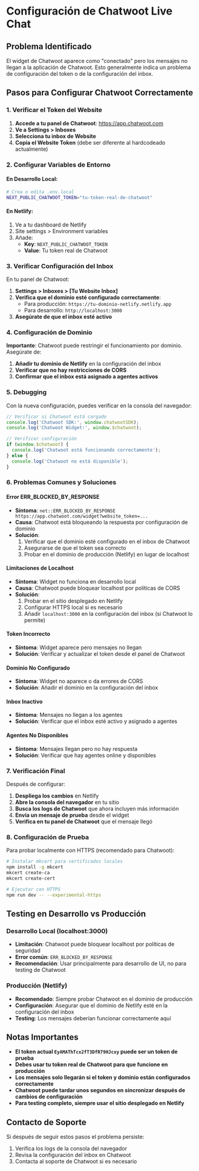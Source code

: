 # Configuración de Chatwoot Live Chat

## Problema Identificado

El widget de Chatwoot aparece como "conectado" pero los mensajes no llegan a la aplicación de Chatwoot. Esto generalmente indica un problema de configuración del token o de la configuración del inbox.

## Pasos para Configurar Chatwoot Correctamente

### 1. Verificar el Token del Website

1. **Accede a tu panel de Chatwoot**: https://app.chatwoot.com
2. **Ve a Settings > Inboxes**
3. **Selecciona tu inbox de Website**
4. **Copia el Website Token** (debe ser diferente al hardcodeado actualmente)

### 2. Configurar Variables de Entorno

#### En Desarrollo Local:
```bash
# Crea o edita .env.local
NEXT_PUBLIC_CHATWOOT_TOKEN="tu-token-real-de-chatwoot"
```

#### En Netlify:
1. Ve a tu dashboard de Netlify
2. Site settings > Environment variables
3. Añade:
   - **Key**: `NEXT_PUBLIC_CHATWOOT_TOKEN`
   - **Value**: Tu token real de Chatwoot

### 3. Verificar Configuración del Inbox

En tu panel de Chatwoot:

1. **Settings > Inboxes > [Tu Website Inbox]**
2. **Verifica que el dominio esté configurado correctamente**:
   - Para producción: `https://tu-dominio-netlify.netlify.app`
   - Para desarrollo: `http://localhost:3000`
3. **Asegúrate de que el inbox esté activo**

### 4. Configuración de Dominio

**Importante**: Chatwoot puede restringir el funcionamiento por dominio. Asegúrate de:

1. **Añadir tu dominio de Netlify** en la configuración del inbox
2. **Verificar que no hay restricciones de CORS**
3. **Confirmar que el inbox está asignado a agentes activos**

### 5. Debugging

Con la nueva configuración, puedes verificar en la consola del navegador:

```javascript
// Verificar si Chatwoot está cargado
console.log('Chatwoot SDK:', window.chatwootSDK);
console.log('Chatwoot Widget:', window.$chatwoot);

// Verificar configuración
if (window.$chatwoot) {
  console.log('Chatwoot está funcionando correctamente');
} else {
  console.log('Chatwoot no está disponible');
}
```

### 6. Problemas Comunes y Soluciones

#### Error ERR_BLOCKED_BY_RESPONSE
- **Síntoma**: `net::ERR_BLOCKED_BY_RESPONSE https://app.chatwoot.com/widget?website_token=...`
- **Causa**: Chatwoot está bloqueando la respuesta por configuración de dominio
- **Solución**: 
  1. Verificar que el dominio esté configurado en el inbox de Chatwoot
  2. Asegurarse de que el token sea correcto
  3. Probar en el dominio de producción (Netlify) en lugar de localhost

#### Limitaciones de Localhost
- **Síntoma**: Widget no funciona en desarrollo local
- **Causa**: Chatwoot puede bloquear localhost por políticas de CORS
- **Solución**: 
  1. Probar en el sitio desplegado en Netlify
  2. Configurar HTTPS local si es necesario
  3. Añadir `localhost:3000` en la configuración del inbox (si Chatwoot lo permite)

#### Token Incorrecto
- **Síntoma**: Widget aparece pero mensajes no llegan
- **Solución**: Verificar y actualizar el token desde el panel de Chatwoot

#### Dominio No Configurado
- **Síntoma**: Widget no aparece o da errores de CORS
- **Solución**: Añadir el dominio en la configuración del inbox

#### Inbox Inactivo
- **Síntoma**: Mensajes no llegan a los agentes
- **Solución**: Verificar que el inbox esté activo y asignado a agentes

#### Agentes No Disponibles
- **Síntoma**: Mensajes llegan pero no hay respuesta
- **Solución**: Verificar que hay agentes online y disponibles

### 7. Verificación Final

Después de configurar:

1. **Despliega los cambios** en Netlify
2. **Abre la consola del navegador** en tu sitio
3. **Busca los logs de Chatwoot** que ahora incluyen más información
4. **Envía un mensaje de prueba** desde el widget
5. **Verifica en tu panel de Chatwoot** que el mensaje llegó

### 8. Configuración de Prueba

Para probar localmente con HTTPS (recomendado para Chatwoot):

```bash
# Instalar mkcert para certificados locales
npm install -g mkcert
mkcert create-ca
mkcert create-cert

# Ejecutar con HTTPS
npm run dev -- --experimental-https
```

## Testing en Desarrollo vs Producción

### Desarrollo Local (localhost:3000)
- **Limitación**: Chatwoot puede bloquear localhost por políticas de seguridad
- **Error común**: `ERR_BLOCKED_BY_RESPONSE`
- **Recomendación**: Usar principalmente para desarrollo de UI, no para testing de Chatwoot

### Producción (Netlify)
- **Recomendado**: Siempre probar Chatwoot en el dominio de producción
- **Configuración**: Asegurar que el dominio de Netlify esté en la configuración del inbox
- **Testing**: Los mensajes deberían funcionar correctamente aquí

## Notas Importantes

- **El token actual `EyAMAThTcx2fT3DfR79HJcxy` puede ser un token de prueba**
- **Debes usar tu token real de Chatwoot para que funcione en producción**
- **Los mensajes solo llegarán si el token y dominio están configurados correctamente**
- **Chatwoot puede tardar unos segundos en sincronizar después de cambios de configuración**
- **Para testing completo, siempre usar el sitio desplegado en Netlify**

## Contacto de Soporte

Si después de seguir estos pasos el problema persiste:
1. Verifica los logs de la consola del navegador
2. Revisa la configuración del inbox en Chatwoot
3. Contacta al soporte de Chatwoot si es necesario